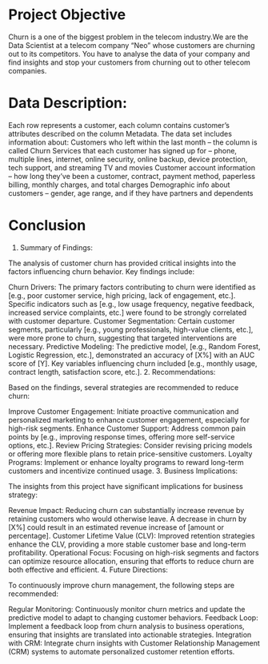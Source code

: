 # Project Objective
Churn is a one of the biggest problem in the telecom industry.We  are the Data Scientist at a telecom company “Neo” whose customers are churning out to its competitors. You have to analyse the data of your company and find insights and stop your customers from churning out to other telecom companies.


# Data Description:

Each row represents a customer, each column contains customer’s attributes described on the column Metadata.
The data set includes information about:
Customers who left within the last month – the column is called Churn
Services that each customer has signed up for – phone, multiple lines, internet, online security, online backup, device protection, tech support, and streaming TV and movies
Customer account information – how long they’ve been a customer, contract, payment method, paperless billing, monthly charges, and total charges
Demographic info about customers – gender, age range, and if they have partners and dependents

# Conclusion 
1. Summary of Findings:

The analysis of customer churn has provided critical insights into the factors influencing churn behavior. Key findings include:

Churn Drivers: The primary factors contributing to churn were identified as [e.g., poor customer service, high pricing, lack of engagement, etc.]. Specific indicators such as [e.g., low usage frequency, negative feedback, increased service complaints, etc.] were found to be strongly correlated with customer departure.
Customer Segmentation: Certain customer segments, particularly [e.g., young professionals, high-value clients, etc.], were more prone to churn, suggesting that targeted interventions are necessary.
Predictive Modeling: The predictive model, [e.g., Random Forest, Logistic Regression, etc.], demonstrated an accuracy of [X%] with an AUC score of [Y]. Key variables influencing churn included [e.g., monthly usage, contract length, satisfaction score, etc.].
2. Recommendations:

Based on the findings, several strategies are recommended to reduce churn:

Improve Customer Engagement: Initiate proactive communication and personalized marketing to enhance customer engagement, especially for high-risk segments.
Enhance Customer Support: Address common pain points by [e.g., improving response times, offering more self-service options, etc.].
Review Pricing Strategies: Consider revising pricing models or offering more flexible plans to retain price-sensitive customers.
Loyalty Programs: Implement or enhance loyalty programs to reward long-term customers and incentivize continued usage.
3. Business Implications:

The insights from this project have significant implications for business strategy:

Revenue Impact: Reducing churn can substantially increase revenue by retaining customers who would otherwise leave. A decrease in churn by [X%] could result in an estimated revenue increase of [amount or percentage].
Customer Lifetime Value (CLV): Improved retention strategies enhance the CLV, providing a more stable customer base and long-term profitability.
Operational Focus: Focusing on high-risk segments and factors can optimize resource allocation, ensuring that efforts to reduce churn are both effective and efficient.
4. Future Directions:

To continuously improve churn management, the following steps are recommended:

Regular Monitoring: Continuously monitor churn metrics and update the predictive model to adapt to changing customer behaviors.
Feedback Loop: Implement a feedback loop from churn analysis to business operations, ensuring that insights are translated into actionable strategies.
Integration with CRM: Integrate churn insights with Customer Relationship Management (CRM) systems to automate personalized customer retention efforts.
